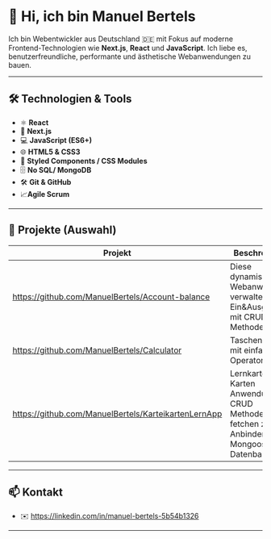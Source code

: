 # 👋 Hi, ich bin Manuel Bertels

Ich bin Webentwickler aus Deutschland 🇩🇪 mit Fokus auf moderne Frontend-Technologien wie **Next.js**, **React** und **JavaScript**. Ich liebe es, benutzerfreundliche, performante und ästhetische Webanwendungen zu bauen.

---

## 🛠️ Technologien & Tools

- ⚛️ **React**
- 🚀 **Next.js**
- 💻 **JavaScript (ES6+)**
- 🌐 **HTML5 & CSS3**
- 🎨 **Styled Components / CSS Modules**
- 🗄️ **No SQL/ MongoDB**
- 🛠️ **Git & GitHub**
- :chart_with_upwards_trend:**Agile Scrum**

---

## 📂 Projekte (Auswahl)

| Projekt            | Beschreibung                                  | Technologien            |
|--------------------|-----------------------------------------------|--------------------------|
| https://github.com/ManuelBertels/Account-balance |  Diese dynamische Webanwendung verwaltet Ein&Ausgaben mit CRUD Methoden     | Next.js, React, CSS      |
| https://github.com/ManuelBertels/Calculator | Taschenrechner mit einfachen Operatoren| Next.js, React, CSS|
| https://github.com/ManuelBertels/KarteikartenLernApp| Lernkartei Karten Anwendung mit CRUD Methoden und fetchen zum Anbinden einer Mongoose Datenbank|Next.js, React, MongoDB

---


## 📫 Kontakt

- ✉️ https://linkedin.com/in/manuel-bertels-5b54b1326


---
